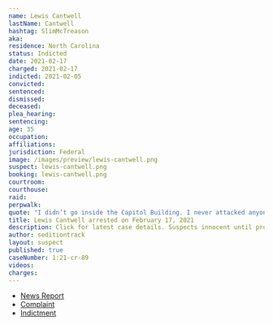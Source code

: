 ```yaml
---
name: Lewis Cantwell
lastName: Cantwell
hashtag: SlimMcTreason
aka:
residence: North Carolina
status: Indicted
date: 2021-02-17
charged: 2021-02-17
indicted: 2021-02-05
convicted:
sentenced:
dismissed:
deceased:
plea_hearing:
sentencing:
age: 35
occupation:
affiliations:
jurisdiction: Federal
image: /images/preview/lewis-cantwell.png
suspect: lewis-cantwell.png
booking: lewis-cantwell.png
courtroom:
courthouse:
raid:
perpwalk:
quote: "I didn’t go inside the Capitol Building. I never attacked anyone. I was there filming."
title: Lewis Cantwell arrested on February 17, 2021
description: Click for latest case details. Suspects innocent until proven guilty.
author: seditiontrack
layout: suspect
published: true
caseNumber: 1:21-cr-89
videos:
charges:
---
```


- [News Report](https://www.smokymountainnews.com/news/item/30846-sylva-man-arrested-in-connection-with-capitol-riots)
- [Complaint](https://extremism.gwu.edu/sites/g/files/zaxdzs2191/f/Lewis%20Easton%20Cantwell%20Indictment.pdf)
- [Indictment](https://www.justice.gov/usao-dc/case-multi-defendant/file/1378511/download)
